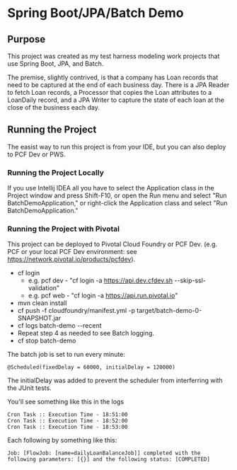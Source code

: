 # Spring Boot/JPA/Batch Demo
## Purpose
This project was created as my test harness modeling work
projects that use Spring Boot, JPA, and Batch.

The premise, slightly contrived, is that a company has Loan records that need to be captured at 
the end of each business day. There is a JPA Reader to fetch Loan records, a Processor that 
copies the Loan attributes to a LoanDaily record, and a JPA Writer to capture the state of 
each loan at the close of the business each day.


## Running the Project

The easist way to run this project is from your IDE, but you can also deploy to 
PCF Dev or PWS.

### Running the Project Locally

If you use Intellij IDEA all you have to select the Application 
class in the Project window and press Shift-F10, or open the Run menu and select 
"Run BatchDemoApplication," or right-click the Application class and select 
"Run BatchDemoApplication."

### Running the Project with Pivotal

This project can be deployed to Pivotal Cloud Foundry or PCF Dev.
(e.g. PCF or your local PCF Dev environment: see https://network.pivotal.io/products/pcfdev).

* cf login
  * e.g. pcf dev - "cf login -a https://api.dev.cfdev.sh --skip-ssl-validation"
  * e.g. pcf web - "cf login -a https://api.run.pivotal.io"
* mvn clean install
* cf push -f cloudfoundry/manifest.yml -p target/batch-demo-0-SNAPSHOT.jar
* cf logs batch-demo --recent 
* Repeat step 4 as needed to see Batch logging.
* cf stop batch-demo

The batch job is set to run every minute:

```@Scheduled(fixedDelay = 60000, initialDelay = 120000)```

The initialDelay was added to prevent the scheduler from interferring with the JUnit tests.

You'll see something like this in the logs

```
Cron Task :: Execution Time - 18:51:00
Cron Task :: Execution Time - 18:52:00
Cron Task :: Execution Time - 18:53:00
```

Each following by something like this:
```
Job: [FlowJob: [name=dailyLoanBalanceJob]] completed with the following parameters: [{}] and the following status: [COMPLETED]
```


